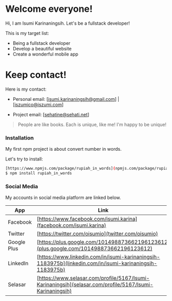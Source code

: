 # Welcome everyone!


Hi, I am Isumi Karinaningsih. Let's be a fullstack developer!

This is my target list:

  -  Being a fullstack developer
  -  Develop a beautiful website
  -  Create a wonderful mobile app

# Keep contact!

 Here is my contact:
  -  Personal email: 
     [isumi.karinaningsih@gmail.com] | [iszumico@iszumi.com]
     
  -  Project email:
     [sehatine@sehati.net]


> People are like books.
> Each is unique, like me!
> I'm happy to be unique!


### Installation

My first npm project is about convert number in words.

Let's try to install:

```sh
[https://www.npmjs.com/package/rupiah_in_words](npmjs.com/package/rupiah_in_words)
$ npm install rupiah_in_words
```

### Social Media

My accounts in social media platform are linked below.

| App | Link |
| ------ | ------ |
| Facebook | [https://www.facebook.com/isumi.karina](facebook.com/isumi.karina) |
| Twitter | [https://twitter.com/oisumio](twitter.com/oisumio) |
| Google Plus | [https://plus.google.com/101498873662196123612](plus.google.com/101498873662196123612) |
| LinkedIn | [https://www.linkedin.com/in/isumi-karinaningsih-1183975b](linkedin.com/in/isumi-karinaningsih-1183975b) |
| Selasar | [https://www.selasar.com/profile/5167/Isumi-Karinaningsih](selasar.com/profile/5167/Isumi-Karinaningsih) |

